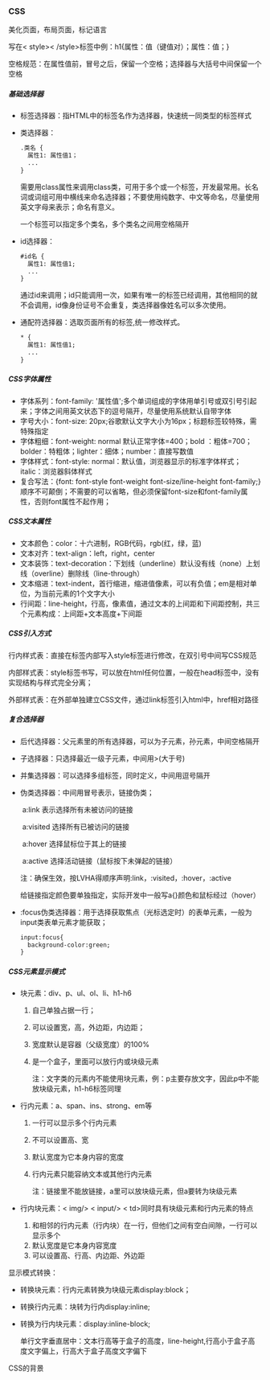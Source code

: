 ### CSS

美化页面，布局页面，标记语言

写在< style>< /style>标签中例：h1{属性：值（键值对）；属性：值；}

空格规范：在属性值前，冒号之后，保留一个空格；选择器与大括号中间保留一个空格

##### 基础选择器

- 标签选择器：指HTML中的标签名作为选择器，快速统一同类型的标签样式

- 类选择器：

  ```html
  .类名 {
  	属性1: 属性值1；
  	...
  }
  ```

  需要用class属性来调用class类，可用于多个或一个标签，开发最常用。长名词或词组可用中横线来命名选择器；不要使用纯数字、中文等命名，尽量使用英文字母来表示；命名有意义。

  一个标签可以指定多个类名，多个类名之间用空格隔开

- id选择器：

  ```html
  #id名 {
  	属性1: 属性值1;
  	...
  }
  ```

  通过id来调用；id只能调用一次，如果有唯一的标签已经调用，其他相同的就不会调用，id像身份证号不会重复，类选择器像姓名可以多次使用。

- 通配符选择器：选取页面所有的标签,统一修改样式。

  ```html
  * {
  	属性1: 属性值1;
  	...
  }
  ```

##### CSS字体属性

- 字体系列：font-family: '属性值';多个单词组成的字体用单引号或双引号引起来；字体之间用英文状态下的逗号隔开，尽量使用系统默认自带字体
- 字号大小：font-size: 20px;谷歌默认文字大小为16px；标题标签较特殊，需特殊指定
- 字体粗细：font-weight: normal 默认正常字体=400；bold ：粗体=700；bolder：特粗体；lighter：细体；number：直接写数值
- 字体样式：font-style: normal：默认值，浏览器显示的标准字体样式；italic：浏览器斜体样式
- 复合写法：{font: font-style font-weight font-size/line-height font-family;}顺序不可颠倒；不需要的可以省略，但必须保留font-size和font-family属性，否则font属性不起作用；

##### CSS文本属性

- 文本颜色：color：十六进制，RGB代码，rgb(红，绿，蓝)
- 文本对齐：text-align：left，right，center
- 文本装饰：text-decoration：下划线（underline）默认没有线（none）上划线（overline）删除线（line-through）
- 文本缩进：text-indent，首行缩进，缩进值像素，可以有负值；em是相对单位，为当前元素的1个文字大小
- 行间距：line-height，行高，像素值，通过文本的上间距和下间距控制，共三个元素构成：上间距+文本高度+下间距

##### CSS引入方式

行内样式表：直接在标签内部写入style标签进行修改，在双引号中间写CSS规范

内部样式表：style标签书写，可以放在html任何位置，一般在head标签中，没有实现结构与样式完全分离；

外部样式表：在外部单独建立CSS文件，通过link标签引入html中，href相对路径

##### 复合选择器

- 后代选择器：父元素里的所有选择器，可以为子元素，孙元素，中间空格隔开

- 子选择器：只选择最近一级子元素，中间用>(大于号)

- 并集选择器：可以选择多组标签，同时定义，中间用逗号隔开

- 伪类选择器：中间用冒号表示，链接伪类；

  ​						a:link   表示选择所有未被访问的链接

  ​						a:visited   选择所有已被访问的链接

  ​						a:hover   选择鼠标位于其上的链接

  ​						a:active   选择活动链接（鼠标按下未弹起的链接）

  注：确保生效，按LVHA得顺序声明:link，:visited，:hover，:active

  给链接指定颜色要单独指定，实际开发中一般写a{}颜色和鼠标经过（hover）

- :focus伪类选择器：用于选择获取焦点（光标选定时）的表单元素，一般为input类表单元素才能获取；

  ```html
  input:focus{
  	background-color:green;
  }
  ```

##### CSS元素显示模式

- 块元素：div、p、ul、ol、li、h1-h6

  1. 自己单独占据一行；

  2. 可以设置宽，高，外边距，内边距；

  3. 宽度默认是容器（父级宽度）的100%

  4. 是一个盒子，里面可以放行内或块级元素

     注：文字类的元素内不能使用块元素，例：p主要存放文字，因此p中不能放块级元素，h1-h6标签同理

- 行内元素：a、span、ins、strong、em等

  1. 一行可以显示多个行内元素

  2. 不可以设置高、宽

  3. 默认宽度为它本身内容的宽度

  4. 行内元素只能容纳文本或其他行内元素

     注：链接里不能放链接，a里可以放块级元素，但a要转为块级元素

- 行内块元素：< img/> < input/> < td>同时具有块级元素和行内元素的特点

  1. 和相邻的行内元素（行内块）在一行，但他们之间有空白间隙，一行可以显示多个
  2. 默认宽度是它本身内容宽度
  3. 可以设置高、行高、内边距、外边距

显示模式转换：

- 转换块元素：行内元素转换为块级元素display:block；

- 转换行内元素：块转为行内display:inline;

- 转换为行内块元素：display:inline-block;

  单行文字垂直居中：文本行高等于盒子的高度，line-height,行高小于盒子高度文字偏上，行高大于盒子高度文字偏下

CSS的背景